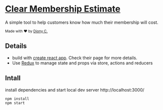 # [Clear Membership Estimate](https://clearme-demo.herokuapp.com/)
A simple tool to help customers know how much their membership will cost.

<div>
  <sub>Made with ❤︎ by <a href="https://twitter.com/dionycdot" target="_blank">Diony C.</a></sub>
</div>

## Details

* build with [create react app](https://github.com/facebookincubator/create-react-app). Check their page for more details.
* Use [Redux](http://redux.js.org) to manage state and props via store, actions and reducers

## Intall
install dependencies and start local dev server http://localhost:3000/

```sh
npm install
npm start
```